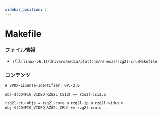 ```yaml
---
sidebar_position: 2
---
```

# Makefile

### ファイル情報

- パス: `linux-v6.12/drivers/media/platform/renesas/rzg2l-cru/Makefile`

### コンテンツ

```txt
# SPDX-License-Identifier: GPL-2.0

obj-$(CONFIG_VIDEO_RZG2L_CSI2) += rzg2l-csi2.o

rzg2l-cru-objs = rzg2l-core.o rzg2l-ip.o rzg2l-video.o
obj-$(CONFIG_VIDEO_RZG2L_CRU) += rzg2l-cru.o

```
